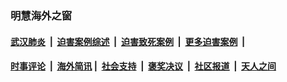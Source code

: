 
### 明慧海外之窗

####  [武汉肺炎](indexes/365.md?t=05280400) &nbsp;|&nbsp;  [迫害案例综述](indexes/328.md?t=05280400) &nbsp;|&nbsp; [迫害致死案例](indexes/277.md?t=05280400)  &nbsp;|&nbsp; [更多迫害案例](indexes/81.md?t=05280400)  &nbsp;|&nbsp; 
####  [时事评论](indexes/19.md?t=05280400) &nbsp;|&nbsp; [海外简讯](indexes/245.md?t=05280400)&nbsp;|&nbsp;  [社会支持](indexes/140.md?t=05280400) &nbsp;|&nbsp; [褒奖决议](indexes/282.md?t=05280400) &nbsp;|&nbsp; [社区报道](indexes/91.md?t=05280400)  &nbsp;|&nbsp; [天人之间](indexes/78.md?t=05280400) 


